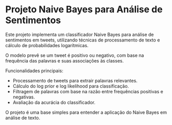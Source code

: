 # Projeto Naive Bayes para Análise de Sentimentos

Este projeto implementa um classificador Naive Bayes para análise de sentimentos em tweets, utilizando técnicas de processamento de texto e cálculo de probabilidades logarítmicas.

O modelo prevê se um tweet é positivo ou negativo, com base na frequência das palavras e suas associações às classes.

Funcionalidades principais:
- Processamento de tweets para extrair palavras relevantes.
- Cálculo do log prior e log likelihood para classificação.
- Filtragem de palavras com base na razão entre frequências positivas e negativas.
- Avaliação da acurácia do classificador.

O projeto é uma base simples para entender a aplicação do Naive Bayes em análise de texto.

